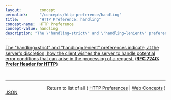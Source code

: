 ```yaml
---
layout:        concept
permalink:     "/concepts/http-preference/handling"
title:         "HTTP Preference: handling"
concept-name:  HTTP Preference
concept-value: handling
description: "The \"handling=strict\" and \"handling=lenient\" preferences indicate, at the server's discretion, how the client wishes the server to handle potential error conditions that can arise in the processing of a request."
---
```


[The "handling=strict" and "handling=lenient" preferences indicate, at the server's discretion, how the client wishes the server to handle potential error conditions that can arise in the processing of a request.](http://tools.ietf.org/html/rfc7240#section-4.4 "Read documentation for HTTP Preference &#34;handling&#34;") (**[RFC 7240: Prefer Header for HTTP](/specs/IETF/RFC/7240 "This specification defines an HTTP header field that can be used by a client to request that certain behaviors be employed by a server while processing a request.")**)

<br/>
<hr/>

<p style="float : left"><a href="./handling.json" title="JSON representing this particular Web Concept value">JSON</a></p>
<p style="text-align: right">Return to list of all ( <a href="../http-preference/">HTTP Preferences</a> | <a href="../">Web Concepts</a> )</p>
